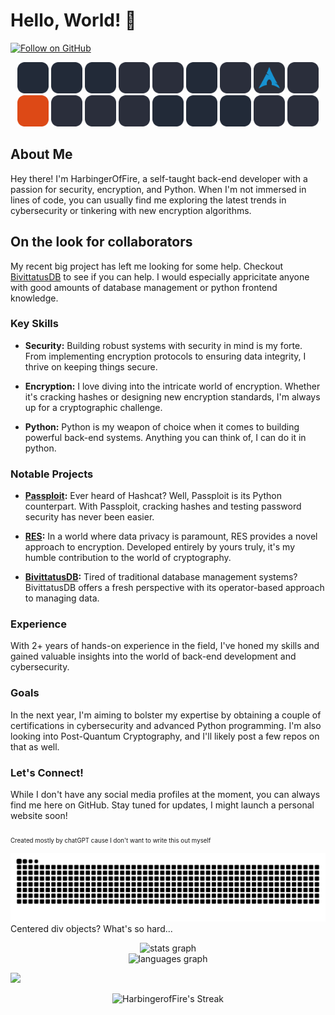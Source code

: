 # Hello, World! 👋
[![Follow on GitHub](https://img.shields.io/github/followers/HarbingerOfFire?label=Follow&style=social)](https://github.com/HarbingerOfFire)<br>
<p align="center">
    <img src="./icons/python-dark.svg" width="50">
    <img src="./icons/c-dark.svg" width="50">
    <img src="./icons/bash-dark.svg" width="50">
    <img src="./icons/powershell-dark.svg" width="50">
    <img src="./icons/markdown-dark.svg" width="50">
    <img src="./icons/mysql-dark.svg" width="50">
    <img src="./icons/arduino-dark.svg" width="50">
    <img src="./icons/archlinux-dark.svg" width="50"> 
    <img src="./icons/kalilinux-dark.svg" width="50"><br>
    <img src="./icons/ubuntu.svg" width="50">
    <img src="./icons/windows-dark.svg" width="50">
    <img src="./icons/docker-dark.svg" width="50">
    <img src="./icons/vmware-dark.svg" width="50">
    <img src="./icons/virtualbox-dark.svg" width="50">
    <img src="./icons/vscode-dark.svg" width="50">
    <img src="./icons/github-dark.svg" width="50">
    <img src="./icons/stackoverflow-dark.svg" width="50">
    <img src="./icons/protonmail-dark.svg" width="50">
</p>


## About Me

Hey there! I'm HarbingerOfFire, a self-taught back-end developer with a passion for security, encryption, and Python. When I'm not immersed in lines of code, you can usually find me exploring the latest trends in cybersecurity or tinkering with new encryption algorithms.

## On the look for collaborators
My recent big project has left me looking for some help. Checkout [BivittatusDB](https://github.com/harbingeroffire/bivittatusDB) to see if you can help. I would especially appricitate anyone with good amounts of database management or python frontend knowledge. 

### Key Skills

- **Security:** Building robust systems with security in mind is my forte. From implementing encryption protocols to ensuring data integrity, I thrive on keeping things secure.
  
- **Encryption:** I love diving into the intricate world of encryption. Whether it's cracking hashes or designing new encryption standards, I'm always up for a cryptographic challenge.
  
- **Python:** Python is my weapon of choice when it comes to building powerful back-end systems. Anything you can think of, I can do it in python.

### Notable Projects

- **[Passploit](https://github.com/HarbingerOfFire/Passploit):** Ever heard of Hashcat? Well, Passploit is its Python counterpart. With Passploit, cracking hashes and testing password security has never been easier.

- **[RES](https://github.com/HarbingerOfFire/RES):** In a world where data privacy is paramount, RES provides a novel approach to encryption. Developed entirely by yours truly, it's my humble contribution to the world of cryptography.

- **[BivittatusDB](https://github.com/HarbingerOfFire/bivittatusDB):** Tired of traditional database management systems? BivittatusDB offers a fresh perspective with its operator-based approach to managing data.

### Experience

With 2+ years of hands-on experience in the field, I've honed my skills and gained valuable insights into the world of back-end development and cybersecurity.

### Goals

In the next year, I'm aiming to bolster my expertise by obtaining a couple of certifications in cybersecurity and advanced Python programming.
I'm also looking into Post-Quantum Cryptography, and I'll likely post a few repos on that as well.

### Let's Connect!

While I don't have any social media profiles at the moment, you can always find me here on GitHub. Stay tuned for updates, I might launch a personal website soon!

<sub><sub>Created mostly by chatGPT cause I don't want to write this out myself</sub></sub>

![github contribution grid snake animation](https://raw.githubusercontent.com/harbingeroffire/harbingeroffire/output/github-contribution-grid-snake-dark.svg#gh-dark-mode-only)
<br>Centered div objects? What's so hard...<br>
<div align="center">
  <img src="https://github-readme-stats.vercel.app/api?hide_title=false&hide_rank=false&show_icons=true&include_all_commits=true&count_private=true&disable_animations=false&theme=dark&locale=en&hide_border=false&username=harbingeroffire" height="150" alt="stats graph"  /><br>
  <img src="https://github-readme-stats.vercel.app/api/top-langs?locale=en&hide_title=false&layout=compact&card_width=320&langs_count=5&theme=dark&hide_border=false&username=harbingeroffire" height="150" alt="languages graph"  />
</div>

![](https://komarev.com/ghpvc/?username=harbingeroffire)
<p align="center">
  <img src="https://github-readme-streak-stats.herokuapp.com/?user=harbingeroffire&theme=dark&hide_border=true" alt="HarbingerofFire's Streak" width="650" />
</p>
